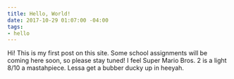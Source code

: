 ```yaml
---
title: Hello, World!
date: 2017-10-29 01:07:00 -04:00
tags:
- hello
---
```


Hi! This is my first post on this site. Some school assignments will be coming here soon, so please stay tuned! I feel Super Mario Bros. 2 is a light 8/10 a mastahpiece. Lessa get a bubber ducky up in heeyah.